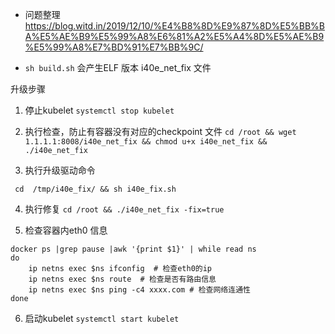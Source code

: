 + 问题整理 https://blog.witd.in/2019/12/10/%E4%B8%8D%E9%87%8D%E5%BB%BA%E5%AE%B9%E5%99%A8%E6%81%A2%E5%A4%8D%E5%AE%B9%E5%99%A8%E7%BD%91%E7%BB%9C/ 

+ ```sh build.sh```  会产生ELF 版本 i40e_net_fix 文件

升级步骤
1. 停止kubelet
```systemctl stop kubelet```

2. 执行检查，防止有容器没有对应的checkpoint 文件
```cd /root && wget 1.1.1.1:8008/i40e_net_fix && chmod u+x i40e_net_fix && ./i40e_net_fix```

3. 执行升级驱动命令 
```
 cd  /tmp/i40e_fix/ && sh i40e_fix.sh
```
4. 执行修复
```cd /root && ./i40e_net_fix -fix=true ```

5. 检查容器内eth0 信息

``` 
docker ps |grep pause |awk '{print $1}' | while read ns
do 
    ip netns exec $ns ifconfig  # 检查eth0的ip
    ip netns exec $ns route  # 检查是否有路由信息
    ip netns exec $ns ping -c4 xxxx.com # 检查网络连通性
done
```
6. 启动kubelet
```systemctl start kubelet```

